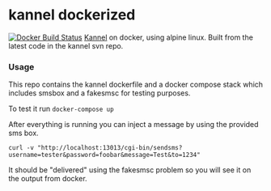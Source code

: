 # kannel dockerized

[![Docker Build Status](https://img.shields.io/docker/build/onlinecity/kannel.svg)]()
[Kannel](http://www.kannel.org/) on docker, using alpine linux. Built from the latest code in the kannel svn repo.

### Usage

This repo contains the kannel dockerfile and a docker compose stack which includes smsbox and a fakesmsc for testing purposes.

To test it run `docker-compose up`

After everything is running you can inject a message by using the provided sms box. 

`curl -v "http://localhost:13013/cgi-bin/sendsms?username=tester&password=foobar&message=Test&to=1234"`

It should be "delivered" using the fakesmsc problem so you will see it on the output from docker.